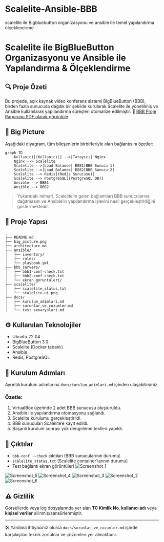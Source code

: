 # Scalelite-Ansible-BBB
scalelite ile Bigbluebutton organizasyonu ve  ansible ile temel yapılandırma ölçeklendirme
# Scalelite ile BigBlueButton Organizasyonu ve Ansible ile Yapılandırma & Ölçeklendirme


## 🔍 Proje Özeti
Bu projede, açık kaynak video konferans sistemi BigBlueButton (BBB), birden fazla sunucuda dağıtık bir şekilde kurularak Scalelite ile yönetilmiş ve Ansible kullanılarak yapılandırma süreçleri otomatize edilmiştir.
📄 [BBB Proje Raporunu PDF olarak görüntüle](./SCALELİTE_İLE_BİGBLUEBUTTON_ORGANİZASYONU_VE_ANSİBLE_İLE_TEMEL_YAPILANDIRMA_ÖLÇEKLENDİRME.pdf)
## 🧱 Big Picture
Aşağıdaki diyagram, tüm bileşenlerin birbirleriyle olan bağlantısını özetler:

```mermaid
graph TD
    Kullanici[(Kullanıcı)] -->|Tarayıcı| Nginx
    Nginx --> Scalelite
    Scalelite -->|Load Balance| BBB1[BBB Sunucu 1]
    Scalelite -->|Load Balance| BBB2[BBB Sunucu 2]
    Scalelite --> Redis[(Redis Sunucusu)]
    Scalelite --> PostgreSQL[(PostgreSQL DB)]
    Ansible --> BBB1
    Ansible --> BBB2
```

> Yukarıdaki mimari, Scalelite’in gelen bağlantıları BBB sunucularına dağıtmasını ve Ansible’ın yapılandırma işlevini nasıl gerçekleştirdiğini göstermektedir.

## 📁 Proje Yapısı
```
.
├── README.md
├── big_picture.png
├── architecture.md
├── ansible/
│   ├── inventory/
│   ├── roles/
│   └── playbook.yml
├── bbb_servers/
│   ├── bbb1-conf-check.txt
│   ├── bbb2-conf-check.txt
│   └── ekran_goruntuleri/
├── scalelite/
│   ├── scalelite_status.txt
│   └── scalelite-ui.png
├── docs/
│   ├── kurulum_adimlari.md
│   ├── sorunlar_ve_cozumler.md
│   └── test_senaryolari.md
```

## ⚙️ Kullanılan Teknolojiler
- Ubuntu 22.04
- BigBlueButton 3.0
- Scalelite (Docker tabanlı)
- Ansible
- Redis, PostgreSQL

## 🚀 Kurulum Adımları
Ayrıntılı kurulum adımlarına `docs/kurulum_adimlari.md` içinden ulaşabilirsiniz.

### Özetle:
1. VirtualBox üzerinde 2 adet BBB sunucusu oluşturuldu.
2. Ansible ile yapılandırma otomasyonu sağlandı.
3. Scalelite kurulumu gerçekleştirildi.
4. BBB sunucuları Scalelite’e kayıt edildi.
5. Başarılı kurulum sonrası yük dengeleme testleri yapıldı.

## 🧪 Çıktılar
- `bbb-conf --check` çıktıları (BBB sunucularının durumu)
- `scalelite_status.txt` (Scalelite container’larının durumu)
- Test bağlantı ekran görüntüleri
![Screenshot_1](https://github.com/user-attachments/assets/ee49d0c8-79b5-4d92-a4c9-c6212cb7d265)

![Screenshot_5](https://github.com/user-attachments/assets/879596f6-3fa6-4f8b-8df4-153d817b77a8)
![Screenshot_4](https://github.com/user-attachments/assets/379e6baa-26f8-498f-84c6-84c8d3d98146)
![Screenshot_3](https://github.com/user-attachments/assets/f676fbc9-fe1a-4ea1-948d-35eb09f9f84e)
![Screenshot_2](https://github.com/user-attachments/assets/f8b3b774-43c4-41a5-8abc-abf9142439ee)
![Screenshot_6](https://github.com/user-attachments/assets/c6cdb210-5096-4aee-976d-eab9b1a690e4)


## ⚠️ Gizlilik
Görsellerde veya log dosyalarında yer alan **TC Kimlik No**, **kullanıcı adı** veya **kişisel veriler** silinmiş/sansürlenmiştir.



---

🛠 Yardıma ihtiyacınız olursa `docs/sorunlar_ve_cozumler.md` içinde karşılaşılan teknik zorluklar ve çözümleri yer almaktadır.
